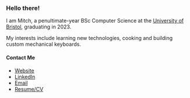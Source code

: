 ### Hello there!

I am Mitch, a penultimate-year BSc Computer Science at the [University of Bristol][1], graduating in 2023. 

My interests include learning new technologies, cooking and building custom mechanical keyboards.

#### Contact Me

- [Website][2]
- [LinkedIn][3]
- [Email][4]
- [Resume/CV][5]

[1]:https://www.bristol.ac.uk
[2]:https://mitchlui.dev
[3]:https://www.linkedin.com/in/mitchlui/
[4]:mailto:mitch@mitchLui.dev
[5]:https://mitchlui.dev/cv.pdf